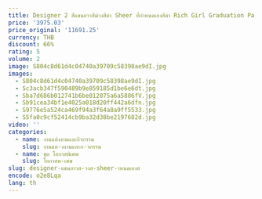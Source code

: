 ```yaml
---
title: Designer 2 สีแขนยาวสีม่วงสีดํา Sheer ที่กําหนดเองสีดํา Rich Girl Graduation Party Gowns ชุดราตรี Robe De Bal
price: '3975.03'
price_original: '11691.25'
currency: THB
discount: 66%
rating: 5
volume: 2
image: S804c8d61d4c04740a39709c58398ae9dI.jpg
images:
  - S804c8d61d4c04740a39709c58398ae9dI.jpg
  - Sc3acb347f590489b9e859185d1be6e6dt.jpg
  - Sba7d686b012741b6be012075a6a5886fV.jpg
  - Sb91cea34bf1e4025a018d20ff442a6dfn.jpg
  - S9776e5a524ca469f94a3f64a8a9ff5533.jpg
  - S5fa0c9cf52414cb9ba32d38be2197682d.jpg
video: ''
categories:
  - name: งานแต่งงานและกิจกรรม
    slug: งานแต-งงานและก-จกรรม
  - name: ชุด โอกาสพิเศษ
    slug: โอกาสพ-เศษ
slug: designer-แขนยาวส-วงส-sheer-าหนดเองส
encode: o2e8Lqa
lang: th
---
```

  
